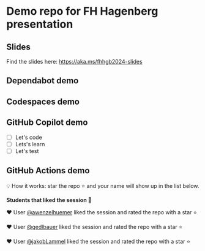 # Demo repo for FH Hagenberg presentation

## Slides

Find the slides here: https://aka.ms/fhhgb2024-slides 


## Dependabot demo

<!--
settings -> security and analysis -> enable version updates

The action to add:

# To get started with Dependabot version updates, you'll need to specify which
# package ecosystems to update and where the package manifests are located.
# Please see the documentation for all configuration options:
# https://docs.github.com/github/administering-a-repository/configuration-options-for-dependency-updates

version: 2
updates:
  - package-ecosystem: "github actions" # See documentation for possible values
    directory: "/" # Location of package manifests
    schedule:
      interval: "weekly"

-->

## Codespaces demo

<!--
we are going to use my personal demo repository 
https://github.com/jetzlstorfer/plattentests-go

1. go build
2. make run 
3. make run-function


-->



## GitHub Copilot demo

<!--
https://github.com/jetzlstorfer/plattentests-go 

in golang

e.g. adding functions to calculate prime numbers or to print text in a specific color

-->

- [ ] Let's code
- [ ] Lets's learn
- [ ] Let's test

## GitHub Actions demo

💡 How it works: star the repo ⭐ and your name will show up in the list below.

**Students that liked the session 🥳**


❤️ User [@awenzelhuemer](https://github.com/awenzelhuemer) liked the session and rated the repo with a star ⭐

❤️ User [@gedlbauer](https://github.com/gedlbauer) liked the session and rated the repo with a star ⭐

❤️ User [@jakobLammel](https://github.com/jakobLammel) liked the session and rated the repo with a star ⭐
